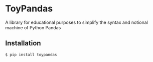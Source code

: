 # ToyPandas
A library for educational purposes to simplify the syntax and notional machine of Python Pandas 

## Installation
```bash
$ pip install toypandas
```